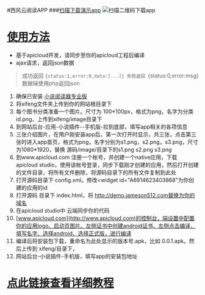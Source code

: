 #西风云阅读APP
###[扫描下载演示app](http://demo.jameson512.com/xifeng/demo.apk)
![扫描二维码下载app](http://demo.jameson512.com/xifeng/demo.png)

# [使用方法](http://www.kancloud.cn/yuan1314/xifeng)

-	基于apicloud开发，请同步至你的apicloud工程后编译
-	ajax请求，返回json数据
>	成功返回 
	`{status:1,error:0,data:[...]}
>	失败返回
	`{status:0,error:msg}
>   数据端使用php返回json

1. 确保已安装 [小说阅读器专业版](http://addon.discuz.com/?@jameson_read.plugin)
2. 将xifeng文件夹上传到你的网站根目录下
3. 每个图书分类准备一个图片。尺寸为 100*100px，格式为png，名字为分类id.png，上传到xifeng/image目录下
4. 到网站后台-应用-小说插件--手机版-拉到底部，填写app相关的各项信息
5. 三张介绍图片，在用户刚安装app后，第一次打开时显示，共三张，点击第三张时进入app首页，格式为png，名字分别为s1.png，s2.png，s3.png，尺寸为1080*1920，替换  源码/image/目录下的s1.png s2.png s3.png
6. 到www.apicloud.com 注册一个帐号，并创建一个native应用，下载 apicloud studio，使用该帐号登录，同步下载刚才创建的应用，然后打开创建的文件目录，将所有文件删除，将源码目录下的所有文件复制到此处
7. 打开源码目录下 config.xml。修改<widget id="A6914623403868"为你创建的应用的id
8. 打开源码 目录下 index.html，将 http://demo.jameson512.com替换为你的域名
9. 在apicloud studio中 云端同步你的代码
10. [www.apicloud.com](http://www.apicloud.com)的控制台，端设置中配置你的应用logo、启动页图片。左侧证书中创建android证书、左侧点击编译，填写名字、选择android、选择正式版，进行编译
11. 编译后将安装包下载，重命名为此处显示的版本号.apk，比如 0.0.1.apk。然后上传到 xifeng/目录下，
12. 网站后台-小说插件-手机版，填写app的安装包地址


# [点此链接查看详细教程](http://www.kancloud.cn/yuan1314/xifeng/214858http://www.kancloud.cn/yuan1314/xifeng/214858)
